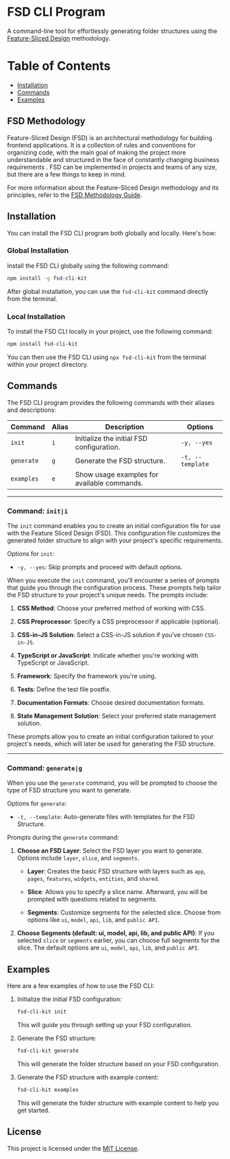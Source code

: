# FSD CLI Program

A command-line tool for effortlessly generating folder structures using the [Feature-Sliced Design](https://feature-sliced.design) methodology.

# Table of Contents

- [Installation](#installation)
- [Commands](#commands)
- [Examples](#examples)

## FSD Methodology

Feature-Sliced Design (FSD) is an architectural methodology for building frontend applications. It is a collection of rules and conventions for organizing code, with the main goal of making the project more understandable and structured in the face of constantly changing business requirements . FSD can be implemented in projects and teams of any size, but there are a few things to keep in mind.

For more information about the Feature-Sliced Design methodology and its principles, refer to the [FSD Methodology Guide](https://feature-sliced.design).

## Installation

You can install the FSD CLI program both globally and locally. Here's how:

### Global Installation

Install the FSD CLI globally using the following command:

```bash
npm install -g fsd-cli-kit
```

After global installation, you can use the `fsd-cli-kit` command directly from the terminal.

### Local Installation

To install the FSD CLI locally in your project, use the following command:

```bash
npm install fsd-cli-kit
```

You can then use the FSD CLI using `npx fsd-cli-kit` from the terminal within your project directory.

## Commands

The FSD CLI program provides the following commands with their aliases and descriptions:

| Command    | Alias   | Description                                      | Options                  |
| ---------- | ------- | ------------------------------------------------ | ------------------------ |
| `init`     | `i`     | Initialize the initial FSD configuration.        | `-y, --yes`              |
| `generate` | `g`     | Generate the FSD structure.                      | `-t, --template`         |
| `examples` | `e`     | Show usage examples for available commands.      |                          |

---

### Command: `init|i`

The `init` command enables you to create an initial configuration file for use with the Feature Sliced Design (FSD). This configuration file customizes the generated folder structure to align with your project's specific requirements.

Options for `init`:

- `-y, --yes`: Skip prompts and proceed with default options.

When you execute the `init` command, you'll encounter a series of prompts that guide you through the configuration process. These prompts help tailor the FSD structure to your project's unique needs. The prompts include:

1. **CSS Method**: Choose your preferred method of working with CSS.

2. **CSS Preprocessor**: Specify a CSS preprocessor if applicable (optional).

3. **CSS-in-JS Solution**: Select a CSS-in-JS solution if you've chosen `CSS-in-JS`.

4. **TypeScript or JavaScript**: Indicate whether you're working with TypeScript or JavaScript.

5. **Framework**: Specify the framework you're using.

6. **Tests**: Define the test file postfix.

7. **Documentation Formats**: Choose desired documentation formats.

8. **State Management Solution**: Select your preferred state management solution.

These prompts allow you to create an initial configuration tailored to your project's needs, which will later be used for generating the FSD structure.

---
### Command: `generate|g`

When you use the `generate` command, you will be prompted to choose the type of FSD structure you want to generate.

Options for `generate`:

- `-t, --template`: Auto-generate files with templates for the FSD Structure.

Prompts during the `generate` command:

1. **Choose an FSD Layer**: Select the FSD layer you want to generate. Options include `layer`, `slice`, and `segments`.

   - **Layer**: Creates the basic FSD structure with layers such as `app`, `pages`, `features`, `widgets`, `entities`, and `shared`.

   - **Slice**: Allows you to specify a slice name. Afterward, you will be prompted with questions related to segments.

   - **Segments**: Customize segments for the selected slice. Choose from options like `ui`, `model`, `api`, `lib`, and `public API`.

2. **Choose Segments (default: ui, model, api, lib, and public API)**: If you selected `slice` or `segments` earlier, you can choose full segments for the slice. The default options are `ui`, `model`, `api`, `lib`, and `public API`.
## Examples

Here are a few examples of how to use the FSD CLI:

1. Initialize the initial FSD configuration:

   ```bash
   fsd-cli-kit init
   ```

   This will guide you through setting up your FSD configuration.

2. Generate the FSD structure:

   ```bash
   fsd-cli-kit generate
   ```

   This will generate the folder structure based on your FSD configuration.

3. Generate the FSD structure with example content:

   ```bash
   fsd-cli-kit examples
   ```

   This will generate the folder structure with example content to help you get started.

## License

This project is licensed under the [MIT License](LICENSE).
